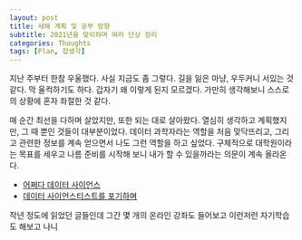 ```yaml
---
layout: post
title: 새해 계획 및 공부 방향
subtitle: 2021년을 맞이하며 여러 단상 정리
categories: Thoughts
tags: [Plan, 잡생각]
---
```


지난 주부터 한참 우울했다. 사실 지금도 좀 그렇다. 길을 잃은 마냥, 우두커니 서있는 것 같다. 막 울컥하기도 하다. 갑자기 왜 이렇게 된지 모르겠다. 가만히 생각해보니 스스로의 상황에 혼자 좌절한 것 같다. 

매 순간 최선을 다하며 살았지만, 또한 되는 대로 살아왔다. 열심히 생각하고 계획했지만, 그 때 뿐인 것들이 대부분이었다. 데이터 과학자라는 역할을 처음 맞닥뜨리고, 그리고 관련한 정보를 계속 얻으면서 나도 그런 역할을 하고 싶었다. 구체적으로 대학원이라는 목표를 세우고 나름 준비를 시작해 보니 내가 할 수 있을까라는 의문이 계속 올라온다. 

* [어쩌다 데이터 사이언스](https://brunch.co.kr/@carmenlee/30)
* [데이터 사이언스티스트를 포기하며](https://brunch.co.kr/@jeonhamin/42)

작년 정도에 읽었던 글들인데 그간 몇 개의 온라인 강좌도 들어보고 이런저런 자기학습도 해보고 나니 

